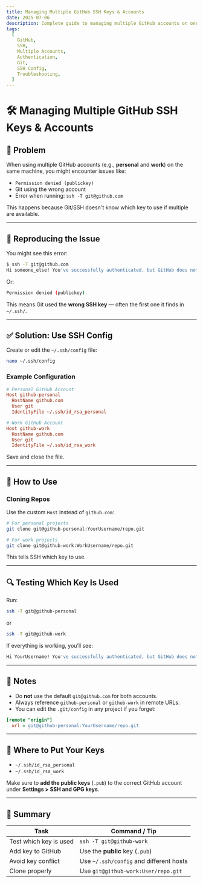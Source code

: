 ```yaml
---
title: Managing Multiple GitHub SSH Keys & Accounts
date: 2025-07-06
description: Complete guide to managing multiple GitHub accounts on one machine using SSH config, including setup, troubleshooting, and best practices for avoiding authentication conflicts.
tags:
  [
    GitHub,
    SSH,
    Multiple Accounts,
    Authentication,
    Git,
    SSH Config,
    Troubleshooting,
  ]
---
```


# 🛠️ Managing Multiple GitHub SSH Keys & Accounts

## 📌 Problem

When using multiple GitHub accounts (e.g., **personal** and **work**) on the same machine, you might encounter issues like:

- `Permission denied (publickey)`
- Git using the wrong account
- Error when running: `ssh -T git@github.com`

This happens because Git/SSH doesn't know which key to use if multiple are available.

---

## 🧪 Reproducing the Issue

You might see this error:

```bash
$ ssh -T git@github.com
Hi someone_else! You've successfully authenticated, but GitHub does not provide shell access.
```

Or:

```bash
Permission denied (publickey).
```

This means Git used the **wrong SSH key** — often the first one it finds in `~/.ssh/`.

---

## ✅ Solution: Use SSH Config

Create or edit the `~/.ssh/config` file:

```bash
nano ~/.ssh/config
```

### Example Configuration

```ini
# Personal GitHub Account
Host github-personal
  HostName github.com
  User git
  IdentityFile ~/.ssh/id_rsa_personal

# Work GitHub Account
Host github-work
  HostName github.com
  User git
  IdentityFile ~/.ssh/id_rsa_work
```

Save and close the file.

---

## 🎯 How to Use

### Cloning Repos

Use the custom `Host` instead of `github.com`:

```bash
# For personal projects
git clone git@github-personal:YourUsername/repo.git

# For work projects
git clone git@github-work:WorkUsername/repo.git
```

This tells SSH which key to use.

---

## 🔍 Testing Which Key Is Used

Run:

```bash
ssh -T git@github-personal
```

or

```bash
ssh -T git@github-work
```

If everything is working, you’ll see:

```bash
Hi YourUsername! You've successfully authenticated, but GitHub does not provide shell access.
```

---

## 🧼 Notes

- Do **not** use the default `git@github.com` for both accounts.
- Always reference `github-personal` or `github-work` in remote URLs.
- You can edit the `.git/config` in any project if you forget:

```ini
[remote "origin"]
  url = git@github-personal:YourUsername/repo.git
```

---

## 📁 Where to Put Your Keys

- `~/.ssh/id_rsa_personal`
- `~/.ssh/id_rsa_work`

Make sure to **add the public keys** (`.pub`) to the correct GitHub account under **Settings > SSH and GPG keys**.

---

## 🧠 Summary

| Task                   | Command / Tip                           |
| ---------------------- | --------------------------------------- |
| Test which key is used | `ssh -T git@github-work`                |
| Add key to GitHub      | Use the **public** key (`.pub`)         |
| Avoid key conflict     | Use `~/.ssh/config` and different hosts |
| Clone properly         | Use `git@github-work:User/repo.git`     |
